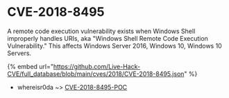 # CVE-2018-8495

A remote code execution vulnerability exists when Windows Shell improperly handles URIs, aka "Windows Shell Remote Code Execution Vulnerability." This affects Windows Server 2016, Windows 10, Windows 10 Servers.

{% embed url="https://github.com/Live-Hack-CVE/full_database/blob/main/cves/2018/CVE-2018-8495.json" %}


* whereisr0da ~> [CVE-2018-8495-POC](https://zeste.alice-snow.ru/2018/database/cve-2018-8495/cve-2018-8495-poc-whereisr0da)